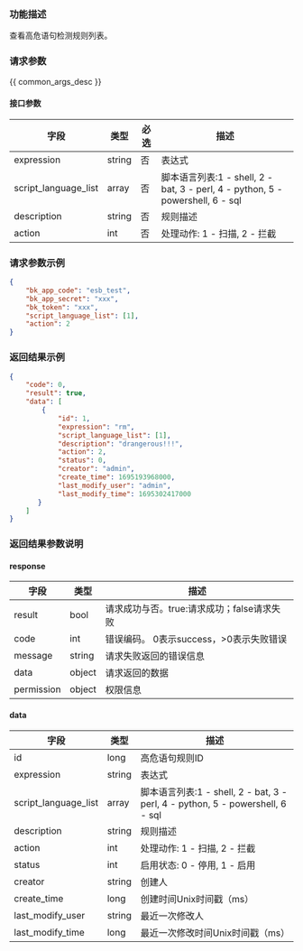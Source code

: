 ### 功能描述

查看高危语句检测规则列表。

### 请求参数

{{ common_args_desc }}

#### 接口参数

| 字段                 | 类型   | 必选 | 描述                                                         |
| -------------------- | ------ | ---- | ------------------------------------------------------------ |
| expression           | string | 否   | 表达式                                                       |
| script_language_list | array  | 否   | 脚本语言列表:1 - shell, 2 - bat, 3 - perl, 4 - python, 5 - powershell, 6 - sql |
| description          | string | 否   | 规则描述                                                     |
| action               | int    | 否   | 处理动作: 1 - 扫描, 2 - 拦截                                 |


### 请求参数示例

```json
{
    "bk_app_code": "esb_test",
    "bk_app_secret": "xxx",
    "bk_token": "xxx",
    "script_language_list": [1],
    "action": 2
}
```

### 返回结果示例

```json
{
    "code": 0,
    "result": true,
    "data": [
        {
            "id": 1,
            "expression": "rm",
            "script_language_list": [1],
            "description": "drangerous!!!",
            "action": 2,
            "status": 0,
            "creator": "admin",
            "create_time": 1695193968000,
            "last_modify_user": "admin",
            "last_modify_time": 1695302417000
       }
    ]
}
```

### 返回结果参数说明

#### response

| 字段       | 类型   | 描述                                       |
| ---------- | ------ | ------------------------------------------ |
| result     | bool   | 请求成功与否。true:请求成功；false请求失败 |
| code       | int    | 错误编码。 0表示success，>0表示失败错误    |
| message    | string | 请求失败返回的错误信息                     |
| data       | object | 请求返回的数据                             |
| permission | object | 权限信息                                   |

#### data

| 字段                 | 类型   | 描述                                                         |
| -------------------- | ------ | ------------------------------------------------------------ |
| id                   | long   | 高危语句规则ID                                               |
| expression           | string | 表达式                                                       |
| script_language_list | array  | 脚本语言列表:1 - shell, 2 - bat, 3 - perl, 4 - python, 5 - powershell, 6 - sql |
| description          | string | 规则描述                                                     |
| action               | int    | 处理动作: 1 - 扫描, 2 - 拦截                                 |
| status               | int    | 启用状态: 0 - 停用, 1 - 启用                                 |
| creator              | string | 创建人                                                       |
| create_time          | long   | 创建时间Unix时间戳（ms）                                     |
| last_modify_user     | string | 最近一次修改人                                               |
| last_modify_time     | long   | 最近一次修改时间Unix时间戳（ms）                             |
